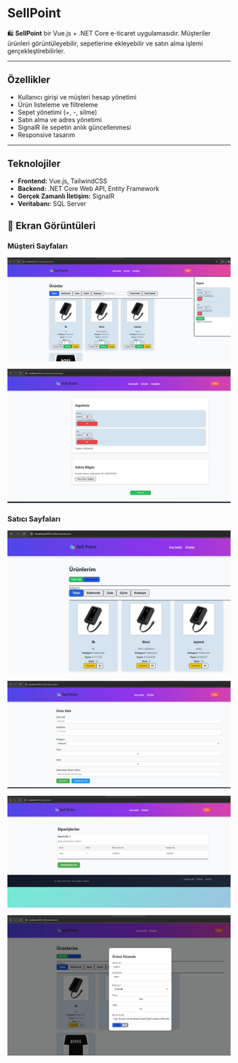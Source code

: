 # SellPoint

🛍️ **SellPoint** bir Vue.js + .NET Core e-ticaret uygulamasıdır. Müşteriler ürünleri görüntüleyebilir, sepetlerine ekleyebilir ve satın alma işlemi gerçekleştirebilirler.

---

## Özellikler

- Kullanıcı girişi ve müşteri hesap yönetimi
- Ürün listeleme ve filtreleme
- Sepet yönetimi (+, -, silme)
- Satın alma ve adres yönetimi
- SignalR ile sepetin anlık güncellenmesi
- Responsive tasarım

---

## Teknolojiler

- **Frontend:** Vue.js, TailwindCSS
- **Backend:** .NET Core Web API, Entity Framework
- **Gerçek Zamanlı İletişim:** SignalR
- **Veritabanı:** SQL Server

## 📸 Ekran Görüntüleri

### Müşteri Sayfaları
![Müşteri Sayfası](Screenshots/Screenshot_1.jpg)

![Satın Alma sayfası](Screenshots/Screenshot_2.jpg)

### Satıcı Sayfaları
![Satıcı Sayfası](Screenshots/Screenshot_3.jpg)

![Ürün Ekleme](Screenshots/Screenshot_4.jpg)

![Sipariş Sayfası](Screenshots/Screenshot_5.jpg)

![Ürün düzenleme](Screenshots/Screenshot_6.jpg)
